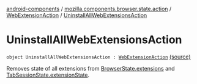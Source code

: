 [android-components](../../index.md) / [mozilla.components.browser.state.action](../index.md) / [WebExtensionAction](index.md) / [UninstallAllWebExtensionsAction](./-uninstall-all-web-extensions-action.md)

# UninstallAllWebExtensionsAction

`object UninstallAllWebExtensionsAction : `[`WebExtensionAction`](index.md) [(source)](https://github.com/mozilla-mobile/android-components/blob/master/components/browser/state/src/main/java/mozilla/components/browser/state/action/BrowserAction.kt#L359)

Removes state of all extensions from [BrowserState.extensions](../../mozilla.components.browser.state.state/-browser-state/extensions.md)
and [TabSessionState.extensionState](../../mozilla.components.browser.state.state/-tab-session-state/extension-state.md).

